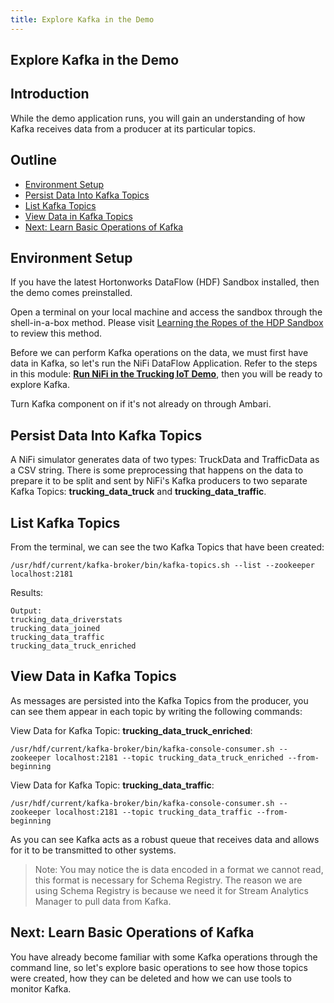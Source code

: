 ```yaml
---
title: Explore Kafka in the Demo
---
```


## Explore Kafka in the Demo

## Introduction

While the demo application runs, you will gain an understanding of how Kafka receives data from a producer at its particular topics.

## Outline

- [Environment Setup](#environment-setup)
- [Persist Data Into Kafka Topics](#persist-data-into-kafka-topics)
- [List Kafka Topics](#list-kafka-topics)
- [View Data in Kafka Topics](#view-data-in-kafka-topics)
- [Next: Learn Basic Operations of Kafka](#next-learn-basic-operations-of-kafka)


## Environment Setup

If you have the latest Hortonworks DataFlow (HDF) Sandbox installed, then the demo comes preinstalled.

Open a terminal on your local machine and access the sandbox through the shell-in-a-box method. Please visit [Learning the Ropes of the HDP Sandbox](https://hortonworks.com/tutorial/learning-the-ropes-of-the-hortonworks-sandbox/#environment-setup) to review this method.

Before we can perform Kafka operations on the data, we must first have data in Kafka, so let's run the NiFi DataFlow Application. Refer to the steps in this module: **[Run NiFi in the Trucking IoT Demo](https://hortonworks.com/tutorial/nifi-in-trucking-iot-on-hdf/section/2/)**, then you will be ready to explore Kafka.

Turn Kafka component on if it's not already on through Ambari.

## Persist Data Into Kafka Topics

A NiFi simulator generates data of two types: TruckData and TrafficData as a CSV string. There is some preprocessing that happens on the data to prepare it to be split and sent by NiFi's Kafka producers to two separate Kafka Topics: **trucking_data_truck** and **trucking_data_traffic**.

## List Kafka Topics

From the terminal, we can see the two Kafka Topics that have been created:

~~~
/usr/hdf/current/kafka-broker/bin/kafka-topics.sh --list --zookeeper localhost:2181
~~~

Results:

~~~
Output:
trucking_data_driverstats                                        
trucking_data_joined                                               
trucking_data_traffic
trucking_data_truck_enriched           
~~~


## View Data in Kafka Topics

As messages are persisted into the Kafka Topics from the producer, you can see them appear in each topic by writing the following commands:

View Data for Kafka Topic: **trucking_data_truck_enriched**:

~~~
/usr/hdf/current/kafka-broker/bin/kafka-console-consumer.sh --zookeeper localhost:2181 --topic trucking_data_truck_enriched --from-beginning
~~~

View Data for Kafka Topic: **trucking_data_traffic**:

~~~
/usr/hdf/current/kafka-broker/bin/kafka-console-consumer.sh --zookeeper localhost:2181 --topic trucking_data_traffic --from-beginning
~~~

As you can see Kafka acts as a robust queue that receives data and allows for it to be transmitted to other systems.

> Note: You may notice the is data encoded in a format we cannot read, this format is necessary for Schema Registry. The reason we are using Schema Registry is because we need it for Stream Analytics Manager to pull data from Kafka.

## Next: Learn Basic Operations of Kafka

You have already become familiar with some Kafka operations through the command line, so let's explore basic operations to see how those topics were created, how they can be deleted and how we can use tools to monitor Kafka.
